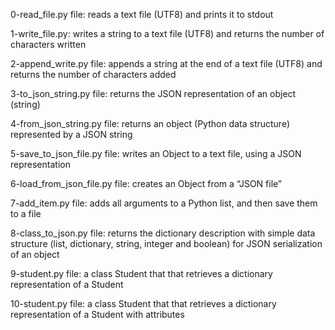 0-read_file.py file: reads a text file (UTF8) and prints it to stdout

1-write_file.py:  writes a string to a text file (UTF8) and returns the number of characters written

2-append_write.py file: appends a string at the end of a text file (UTF8) and returns the number of characters added

3-to_json_string.py file: returns the JSON representation of an object (string)

4-from_json_string.py file: returns an object (Python data structure) represented by a JSON string

5-save_to_json_file.py file: writes an Object to a text file, using a JSON representation

6-load_from_json_file.py file: creates an Object from a “JSON file”

7-add_item.py file: adds all arguments to a Python list, and then save them to a file

8-class_to_json.py file: returns the dictionary description with simple data structure (list, dictionary, string, integer and boolean) for JSON serialization of an object

9-student.py file: a class Student that that retrieves a dictionary representation of a Student

10-student.py file: a class Student that that retrieves a dictionary representation of a Student with attributes